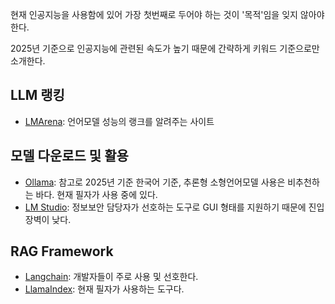 현재 인공지능을 사용함에 있어 가장 첫번째로 두어야 하는 것이 '목적'임을 잊지 않아야한다.

2025년 기준으로 인공지능에 관련된 속도가 높기 때문에 간략하게 키워드 기준으로만 소개한다.

## LLM 랭킹
- [LMArena](https://lmarena.ai/leaderboard): 언어모델 성능의 랭크를 알려주는 사이트

## 모델 다운로드 및 활용
- [Ollama](https://ollama.com/): 참고로 2025년 기준 한국어 기준, 추론형 소형언어모델 사용은 비추천하는 바다. 현재 필자가 사용 중에 있다.
- [LM Studio](https://lmstudio.ai/): 정보보안 담당자가 선호하는 도구로 GUI 형태를 지원하기 때문에 진입장벽이 낮다.

## RAG Framework
- [Langchain](https://www.langchain.com/): 개발자들이 주로 사용 및 선호한다.
- [LlamaIndex](https://docs.llamaindex.ai/en/stable/): 현재 필자가 사용하는 도구다.


